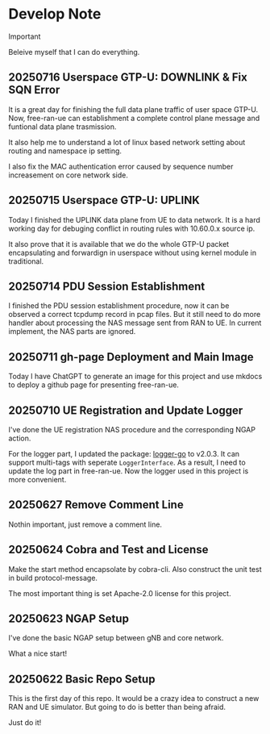 # Develop Note

> [!Important]
> Beleive myself that I can do everything.

## 20250716 Userspace GTP-U: DOWNLINK & Fix SQN Error

It is a great day for finishing the full data plane traffic of user space GTP-U. Now, free-ran-ue can establishment a complete control plane message and funtional data plane trasmission.

It also help me to understand a lot of linux based network setting about routing and namespace ip setting.

I also fix the MAC authentication error caused by sequence number increasement on core network side.

## 20250715 Userspace GTP-U: UPLINK

Today I finished the UPLINK data plane from UE to data network. It is a hard working day for debuging conflict in routing rules with 10.60.0.x source ip.

It also prove that it is available that we do the whole GTP-U packet encapsulating and forwardign in userspace without using kernel module in traditional.

## 20250714 PDU Session Establishment

I finished the PDU session establishment procedure, now it can be observed a correct tcpdump record in pcap files. But it still need to do more handler about processing the NAS message sent from RAN to UE. In current implement, the NAS parts are ignored.

## 20250711 gh-page Deployment and Main Image

Today I have ChatGPT to generate an image for this project and use mkdocs to deploy a github page for presenting free-ran-ue.

## 20250710 UE Registration and Update Logger

I've done the UE registration NAS procedure and the corresponding NGAP action.

For the logger part, I updated the package: [logger-go](https://github.com/Alonza0314/logger-go) to v2.0.3. It can support multi-tags with seperate `LoggerInterface`. As a result, I need to update the log part in free-ran-ue. Now the logger used in this project is more convenient.

## 20250627 Remove Comment Line

Nothin important, just remove a comment line.

## 20250624 Cobra and Test and License

Make the start method encapsolate by cobra-cli. Also construct the unit test in build protocol-message.

The most important thing is set Apache-2.0 license for this project.

## 20250623 NGAP Setup

I've done the basic NGAP setup between gNB and core network.

What a nice start!

## 20250622 Basic Repo Setup

This is the first day of this repo. It would be a crazy idea to construct a new RAN and UE simulator.
But going to do is better than being afraid.

Just do it!
